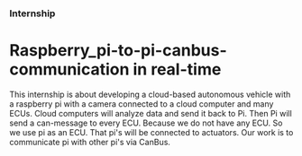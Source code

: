 ### Internship
# Raspberry_pi-to-pi-canbus-communication in real-time
This internship is about developing a cloud-based autonomous vehicle with a raspberry pi with a camera connected to a cloud computer and many ECUs. Cloud computers will analyze data and send it back to Pi.
Then Pi will send a can-message to every ECU. Because we do not have any ECU. So we use pi as an ECU. That pi's will be connected to actuators. Our work is to communicate pi with other pi's via CanBus.
